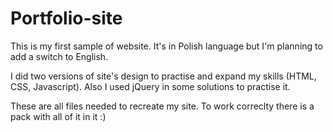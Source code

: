 # Portfolio-site
This is my first sample of website. It's in Polish language but I'm planning to add a switch to English.

I did two versions of site's design to practise and expand my skills (HTML, CSS, Javascript).
Also I used jQuery in some solutions to practise it.

These are all files needed to recreate my site. To work correclty there is a pack with all of it in it :)
